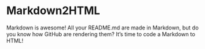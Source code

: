 # Markdown2HTML
Markdown is awesome! All your README.md are made in Markdown, but do you know how GitHub are rendering them?  It’s time to code a Markdown to HTML!
